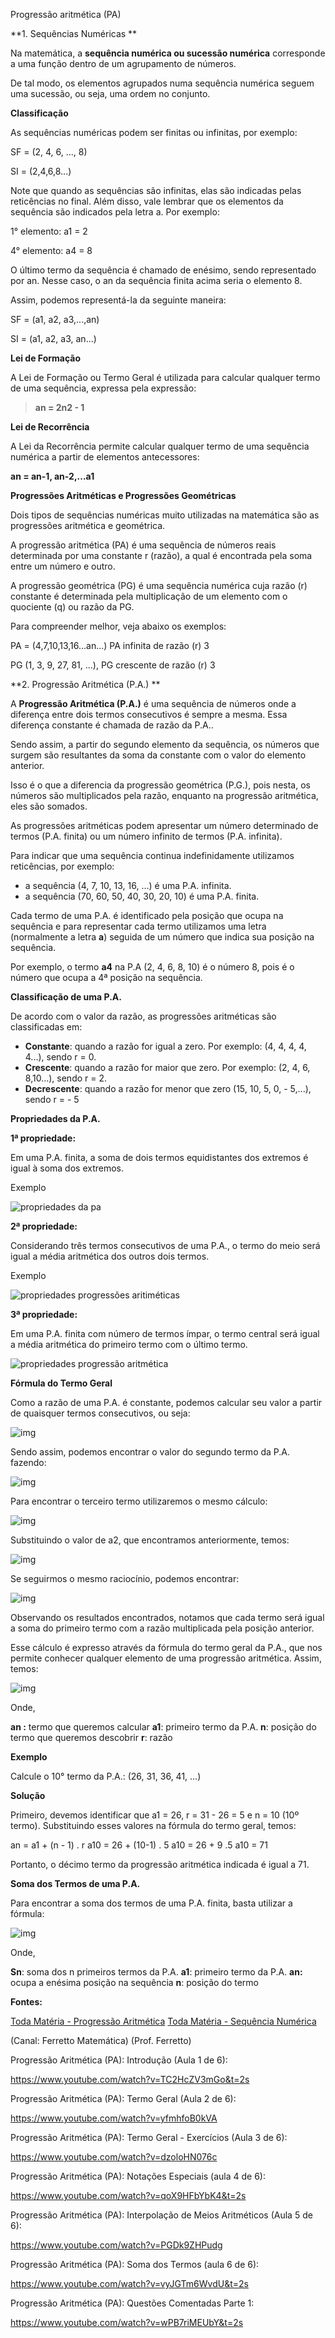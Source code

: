 Progressão aritmética (PA)

**1. Sequências Numéricas
**

Na matemática, a **sequência numérica ou sucessão numérica** corresponde a uma função dentro de um agrupamento de números.

De tal modo, os elementos agrupados numa sequência numérica seguem uma sucessão, ou seja, uma ordem no conjunto.

**Classificação**

As sequências numéricas podem ser finitas ou infinitas, por exemplo:

SF = (2, 4, 6, ..., 8)

SI = (2,4,6,8...)

Note que quando as sequências são infinitas, elas são indicadas pelas reticências no final. Além disso, vale lembrar que os elementos da sequência são indicados pela letra a. Por exemplo:

1° elemento: a1 = 2

4° elemento: a4 = 8

O último termo da sequência é chamado de enésimo, sendo representado por an. Nesse caso, o an da sequência finita acima seria o elemento 8.

Assim, podemos representá-la da seguinte maneira:

SF = (a1, a2, a3,...,an)

SI = (a1, a2, a3, an...)

**Lei de Formação**

A Lei de Formação ou Termo Geral é utilizada para calcular qualquer termo de uma sequência, expressa pela expressão:

> **an = 2n2 - 1**

**Lei de Recorrência**

A Lei da Recorrência permite calcular qualquer termo de uma sequência numérica a partir de elementos antecessores:

**an = an-1, an-2,...a1**

**Progressões Aritméticas e Progressões Geométricas**

Dois tipos de sequências numéricas muito utilizadas na matemática são as progressões aritmética e geométrica.

A progressão aritmética (PA) é uma sequência de números reais determinada por uma constante r (razão), a qual é encontrada pela soma entre um número e outro.

A progressão geométrica (PG) é uma sequência numérica cuja razão (r) constante é determinada pela multiplicação de um elemento com o quociente (q) ou razão da PG.

Para compreender melhor, veja abaixo os exemplos:

PA = (4,7,10,13,16...an...) PA infinita de razão (r) 3

PG (1, 3, 9, 27, 81, ...), PG crescente de razão (r) 3



**2. Progressão Aritmética (P.A.)
**

A **Progressão Aritmética (P.A.)** é uma sequência de números onde a diferença entre dois termos consecutivos é sempre a mesma. Essa diferença constante é chamada de razão da P.A..

Sendo assim, a partir do segundo elemento da sequência, os números que surgem são resultantes da soma da constante com o valor do elemento anterior.

Isso é o que a diferencia da progressão geométrica (P.G.), pois nesta, os números são multiplicados pela razão, enquanto na progressão aritmética, eles são somados.

As progressões aritméticas podem apresentar um número determinado de termos (P.A. finita) ou um número infinito de termos (P.A. infinita).

Para indicar que uma sequência continua indefinidamente utilizamos reticências, por exemplo:

- a sequência (4, 7, 10, 13, 16, ...) é uma P.A. infinita.
- a sequência (70, 60, 50, 40, 30, 20, 10) é uma P.A. finita.

Cada termo de uma P.A. é identificado pela posição que ocupa na sequência e para representar cada termo utilizamos uma letra (normalmente a letra **a**) seguida de um número que indica sua posição na sequência.

Por exemplo, o termo **a4** na P.A (2, 4, 6, 8, 10) é o número 8, pois é o número que ocupa a 4ª posição na sequência.

**Classificação de uma P.A.**

De acordo com o valor da razão, as progressões aritméticas são classificadas em:

- **Constante**: quando a razão for igual a zero. Por exemplo: (4, 4, 4, 4, 4...), sendo r = 0.
- **Crescente**: quando a razão for maior que zero. Por exemplo: (2, 4, 6, 8,10...), sendo r = 2.
- **Decrescente**: quando a razão for menor que zero (15, 10, 5, 0, - 5,...), sendo r = - 5

**Propriedades da P.A.**

**1ª propriedade:**

Em uma P.A. finita, a soma de dois termos equidistantes dos extremos é igual à soma dos extremos.

Exemplo

![propriedades da pa](https://static.planejativo.com/uploads/novas/cb9c6407c4ea008ca88dcc7b0283fc36.jpg)

**2ª propriedade:**

Considerando três termos consecutivos de uma P.A., o termo do meio será igual a média aritmética dos outros dois termos.

Exemplo

![propriedades progressões aritiméticas](https://static.planejativo.com/uploads/novas/09139200652b60ee35534f92834aab4a.jpg)

**3ª propriedade:**

Em uma P.A. finita com número de termos ímpar, o termo central será igual a média aritmética do primeiro termo com o último termo.

![propriedades progressão aritmética](https://static.planejativo.com/uploads/novas/dc16d2ec147a6d551ec3c371137eed4c.jpg)

**Fórmula do Termo Geral**

Como a razão de uma P.A. é constante, podemos calcular seu valor a partir de quaisquer termos consecutivos, ou seja:

![img](https://static.planejativo.com/uploads/novas/d755aadd994adb6fb38a6c9bb734e9a7.png)

Sendo assim, podemos encontrar o valor do segundo termo da P.A. fazendo:

![img](https://static.planejativo.com/uploads/novas/d1217b2c78e622efb187da623605f82b.png)

Para encontrar o terceiro termo utilizaremos o mesmo cálculo:

![img](https://static.planejativo.com/uploads/novas/7c236c5da0d065b7246bd2e2a91f0a05.png)

Substituindo o valor de a2, que encontramos anteriormente, temos:

![img](https://static.planejativo.com/uploads/novas/118e5ef7050b0b10359afdb8027d2d55.png)

Se seguirmos o mesmo raciocínio, podemos encontrar:

![img](https://static.planejativo.com/uploads/novas/6259a8186a46584e559bea5299e1c2be.png)

Observando os resultados encontrados, notamos que cada termo será igual a soma do primeiro termo com a razão multiplicada pela posição anterior.

Esse cálculo é expresso através da fórmula do termo geral da P.A., que nos permite conhecer qualquer elemento de uma progressão aritmética. Assim, temos:

![img](https://static.planejativo.com/uploads/novas/f32f862de9a4a23d3317d1251050cd9b.png)

Onde,

**an :** termo que queremos calcular
**a1**: primeiro termo da P.A.
**n**: posição do termo que queremos descobrir
**r**: razão

**Exemplo**

Calcule o 10° termo da P.A.: (26, 31, 36, 41, ...)

**Solução**

Primeiro, devemos identificar que a1 = 26, r = 31 - 26 = 5 e n = 10 (10º termo). Substituindo esses valores na fórmula do termo geral, temos:

an = a1 + (n - 1) . r
a10 = 26 + (10-1) . 5
a10 = 26 + 9 .5
a10 = 71

Portanto, o décimo termo da progressão aritmética indicada é igual a 71.

**Soma dos Termos de uma P.A.**

Para encontrar a soma dos termos de uma P.A. finita, basta utilizar a fórmula:

![img](https://static.planejativo.com/uploads/novas/27389beb71fdc7d4bf60f35e935e109b.png)

Onde,

**Sn**: soma dos n primeiros termos da P.A.
**a1**: primeiro termo da P.A.
**an:** ocupa a enésima posição na sequência
**n**: posição do termo

**Fontes:**

[Toda Matéria - Progressão Aritmética](https://www.todamateria.com.br/progressao-aritmetica/)
[Toda Matéria - Sequência Numérica](https://www.todamateria.com.br/sequencia-numerica/)

(Canal: Ferretto Matemática) (Prof. Ferretto)

Progressão Aritmética (PA): Introdução (Aula 1 de 6):

https://www.youtube.com/watch?v=TC2HcZV3mGo&t=2s

Progressão Aritmética (PA): Termo Geral (Aula 2 de 6):

https://www.youtube.com/watch?v=yfmhfoB0kVA

Progressão Aritmética (PA): Termo Geral - Exercícios (Aula 3 de 6):

https://www.youtube.com/watch?v=dzoloHN076c

Progressão Aritmética (PA): Notações Especiais (aula 4 de 6):

https://www.youtube.com/watch?v=qoX9HFbYbK4&t=2s

Progressão Aritmética (PA): Interpolação de Meios Aritméticos (Aula 5 de 6):

https://www.youtube.com/watch?v=PGDk9ZHPudg

Progressão Aritmética (PA): Soma dos Termos (aula 6 de 6):

https://www.youtube.com/watch?v=vyJGTm6WvdU&t=2s

Progressão Aritmética (PA): Questões Comentadas Parte 1:

https://www.youtube.com/watch?v=wPB7riMEUbY&t=2s